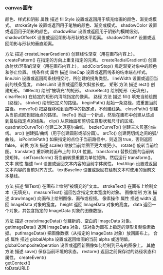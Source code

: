 ### canvas画布
颜色、样式和阴影
属性	描述
fillStyle	设置或返回用于填充绘画的颜色、渐变或模式。
strokeStyle	设置或返回用于笔触的颜色、渐变或模式。
shadowColor	设置或返回用于阴影的颜色。
shadowBlur	设置或返回用于阴影的模糊级别。
shadowOffsetX	设置或返回阴影与形状的水平距离。
shadowOffsetY	设置或返回阴影与形状的垂直距离。

方法	描述
createLinearGradient()	创建线性渐变（用在画布内容上）。
createPattern()	在指定的方向上重复指定的元素。
createRadialGradient()	创建放射状/环形的渐变（用在画布内容上）。
addColorStop()	规定渐变对象中的颜色和停止位置。
线条样式
属性	描述
lineCap	设置或返回线条的结束端点样式。
lineJoin	设置或返回两条线相交时，所创建的拐角类型。
lineWidth	设置或返回当前的线条宽度。
miterLimit	设置或返回最大斜接长度。
矩形
方法	描述
rect()	创建矩形。
fillRect()	绘制"被填充"的矩形。
strokeRect()	绘制矩形（无填充）。
clearRect()	在给定的矩形内清除指定的像素。
路径
方法	描述
fill()	填充当前绘图（路径）。
stroke()	绘制已定义的路径。
beginPath()	起始一条路径，或重置当前路径。
moveTo()	把路径移动到画布中的指定点，不创建线条。
closePath()	创建从当前点回到起始点的路径。
lineTo()	添加一个新点，然后在画布中创建从该点到最后指定点的线条。
clip()	从原始画布剪切任意形状和尺寸的区域。
quadraticCurveTo()	创建二次贝塞尔曲线。
bezierCurveTo()	创建三次贝塞尔曲线。
arc()	创建弧/曲线（用于创建圆形或部分圆）。
arcTo()	创建两切线之间的弧/曲线。
isPointInPath()	如果指定的点位于当前路径中，则返回 true，否则返回 false。
转换
方法	描述
scale()	缩放当前绘图至更大或更小。
rotate()	旋转当前绘图。
translate()	重新映射画布上的 (0,0) 位置。
transform()	替换绘图的当前转换矩阵。
setTransform()	将当前转换重置为单位矩阵。然后运行 transform()。
文本
属性	描述
font	设置或返回文本内容的当前字体属性。
textAlign	设置或返回文本内容的当前对齐方式。
textBaseline	设置或返回在绘制文本时使用的当前文本基线。

方法	描述
fillText()	在画布上绘制"被填充的"文本。
strokeText()	在画布上绘制文本（无填充）。
measureText()	返回包含指定文本宽度的对象。
图像绘制
方法	描述
drawImage()	向画布上绘制图像、画布或视频。
像素操作
属性	描述
width	返回 ImageData 对象的宽度。
height	返回 ImageData 对象的高度。
data	返回一个对象，其包含指定的 ImageData 对象的图像数据。

方法	描述
createImageData()	创建新的、空白的 ImageData 对象。
getImageData()	返回 ImageData 对象，该对象为画布上指定的矩形复制像素数据。
putImageData()	把图像数据（从指定的 ImageData 对象）放回画布上。
合成
属性	描述
globalAlpha	设置或返回绘图的当前 alpha 或透明值。
globalCompositeOperation	设置或返回新图像如何绘制到已有的图像上。
其他
方法	描述
save()	保存当前环境的状态。
restore()	返回之前保存过的路径状态和属性。
createEvent()	 
getContext()	 
toDataURL()	 